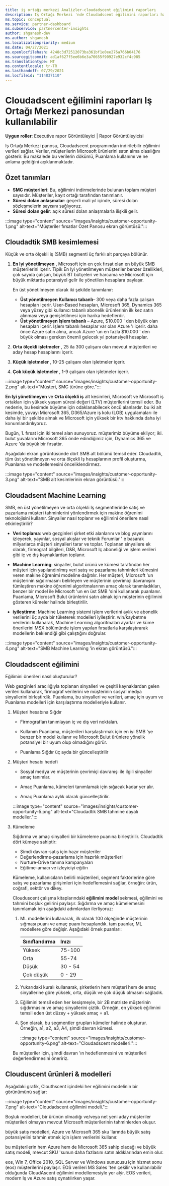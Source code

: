 ```yaml
---
title: iş ortağı merkezi Analizler-cloudadscent eğilimini raporları
description: Iş Ortağı Merkezi 'nde Cloudadscent eğilimini raporları hakkında bilgi edinin. Microsoft ürünlerini satın almak için bir müşterinin eğilimini hakkında bilgiler içerir.
ms.topic: conceptual
ms.service: partner-dashboard
ms.subservice: partnercenter-insights
author: shganesh-dev
ms.author: shganesh
ms.localizationpriority: medium
ms.date: 04/27/2021
ms.openlocfilehash: 4248c3d72512073ba361bf1e0ee276a766b04176
ms.sourcegitcommit: ad1af627f5ee6b6e3a70655f90927e932cf4c985
ms.translationtype: MT
ms.contentlocale: tr-TR
ms.lasthandoff: 07/29/2021
ms.locfileid: "114837110"
---
```

# <a name="cloudascent-propensity-reports-available-from-partner-center-dashboard"></a>Cloudadscent eğilimini raporları Iş Ortağı Merkezi panosundan kullanılabilir

**Uygun roller**: Executive rapor Görüntüleyici | Rapor Görüntüleyicisi

Iş Ortağı Merkezi panosu, Cloudadscent programından indirilebilir eğilimini verileri sağlar. Veriler, müşterilerin Microsoft ürünlerini satın alma olasılığını gösterir.  Bu makalede bu verilerin dökümü, Puanlama kullanımı ve ne anlama geldiğini açıklanmaktadır.

## <a name="summary-definitions"></a>Özet tanımları

- **SMC müşterileri**: Bu, eğilimini indirmelerinde bulunan toplam müşteri sayısıdır.  Müşteriler, kayıt ortağı tarafından tanımlanır.
- **Süresi dolan anlaşmalar**: geçerli mali yıl içinde, süresi dolan sözleşmelerin sayısını sağlıyoruz.
- **Süresi dolan gelir**: açık süresi dolan anlaşmalarla ilişkili gelir.

:::image type="content" source="images/insights/customer-opportunity-1.png" alt-text="Müşteriler fırsatlar Özet Panosu ekran görüntüsü.":::

## <a name="cloudascent-smb-segmentation"></a>Cloudadtik SMB kesimlemesi

Küçük ve orta ölçekli iş (SMB) segmenti üç farklı alt parçaya bölünür.

1. **En Iyi yönetilmeyen** , Microsoft için en çok fırsat olan en büyük SMB müşterilerini içerir. Tipik En Iyi yönetilmeyen müşteriler benzer özellikleri, çok sayıda çalışan, büyük BT bütçeleri ve harcama ve Microsoft için büyük miktarda potansiyel gelir ile yönetilen hesaplara paylaşır.

   En üst yönetilmeyen olarak iki şekilde tanımlanır:

   - **Üst yönetilmeyen Kullanıcı tabanlı**– 300 veya daha fazla çalışan hesapları içerir. User-Based hesapları, Microsoft 365, Dynamics 365 veya yüzey gibi kullanıcı tabanlı abonelik ürünlerinin ilk kez satın alınması veya genişletilmesi için harika hedeflerdir.
   - **Üst yönetilmeyen Işlem tabanlı** – Azure, $10.000 ' den büyük olan hesapları içerir. İşlem tabanlı hesaplar var olan Azure 'ı içerir. daha önce Azure satın alma, ancak Azure 'un en fazla $10.000 ' den büyük olması gereken önemli gelecek yıl potansiyeli hesaplar.

2. **Orta ölçekli işletmeler** , 25 ila 300 çalışanı olan mevcut müşterileri ve aday hesap hesaplarını içerir.

3. **Küçük işletmeler** , 10-25 çalışanı olan işletmeler içerir.

4. **Çok küçük işletmeler** , 1-9 çalışanı olan işletmeler içerir.

:::image type="content" source="images/insights/customer-opportunity-2.png" alt-text="Müşteri, SMC türüne göre.":::

**En Iyi yönetilmeyen** ve **Orta ölçekli iş** alt kesimleri, Microsoft ve Microsoft iş ortakları için yüksek yaşam süresi değeri (LTV) müşterilerini temsil eder. Bu nedenle, bu kesimde büyüme için odaklanabilecek öncü alanlardır. bu iki alt kesimde, yuvayı Microsoft 365, D365/Azure iş kolu (LOB) uygulamaları ile daha iyi bir şekilde almak ve Microsoft için yüksek bir ktv hakkında daha iyi konumlandırılıyoruz.

Bugün, 1. fırsat için iki temel alan sunuyoruz. müşterimiz büyüme ekliyor; iki. bulut yuvalarını Microsoft 365 önde edindiğimiz için, Dynamics 365 ve Azure 'da büyük bir fırsattır.

Aşağıdaki ekran görüntüsünde dört SMB alt bölümü temsil eder. Cloudadtik, tüm üst yönetilmeyen ve orta ölçekli Iş hesaplarının profil oluşturma, Puanlama ve modellemesini önceliklendirmez.

:::image type="content" source="images/insights/customer-opportunity-3.png" alt-text="SMB alt kesimlerinin ekran görüntüsü.":::

## <a name="cloudascent-machine-learning"></a>Cloudadsent Machine Learning

SMB, en üst yönetilmeyen ve orta ölçekli Iş segmentlerinde satış ve pazarlama müşteri tahminlerini yönlendirmek için makine öğrenimi teknolojisini kullanır. Sinyaller nasıl toplanır ve eğilimini önerilere nasıl etkinleştirilir?

- **Veri toplama**: web gezginleri şirket etki alanlarını ve blog yayınlarını izleyerek, yayınlar, sosyal akışlar ve teknik Forumlar ' e basarak milyarlarca müşteri sinyalleri tarar ve toplar.  Toplanan sinyallere ek olarak, firmograf bilgileri, D&B, Microsoft Iç aboneliği ve işlem verileri gibi iç ve dış kaynaklardan toplanır.

- **Machine Learning**: sinyaller, bulut ürünü ve kümesi tarafından her müşteri için yapılandırılmış veri satış ve pazarlama tahminleri kümesini veren makine öğrenimi modeline dağıtılır.  Her müşteri, Microsoft 'un müşterinin sığdırmasını belirleyen ve müşterinin çevrimiçi davranışını tümleştiren makine öğrenimi algoritmalarının amaç olarak tanımladıkları, benzer bir model ile Microsoft 'un en üst SMB 'sini kullanarak puanlanır. Puanlama, Microsoft Bulut ürünlerini satın almak için müşterinin eğilimini gösteren kümeler halinde birleştirilir.

- **iyileştirme**: Machine Learning sistemi işlem verilerini aylık ve abonelik verilerini üç ayda bir tüketerek modelleri iyileştirir.  win/kaybetme verilerini kullanarak, Machine Learning algoritmaları ayarlar ve küme önerilerini MSX bölümünde işlem yapılan fırsatlarla karşılaştırarak modellerin beklendiği gibi çalıştığını doğrular.

:::image type="content" source="images/insights/customer-opportunity-4.png" alt-text="SMB Machine Learning 'in ekran görüntüsü.":::

## <a name="cloudascent-propensity"></a>Cloudadscent eğilimini

Eğilimini önerileri nasıl oluşturulur?

Web gezginleri aracılığıyla toplanan sinyalleri ve çeşitli kaynaklardan gelen verileri kullanarak, firmograf verilerini ve müşterinin sosyal medya sinyallerini birleştirdik.  Puanlama, bu sinyalleri ve verileri, amaç için uyum ve Puanlama modelleri için karşılaştırma modelleriyle kullanır.

1. Müşteri hesabına Sığdır

   - Firmografları tanımlayan iç ve dış veri noktaları.

   - Kullanım Puanlama, müşterileri karşılaştırmak için en iyi SMB 'ye benzer bir model kullanır ve Microsoft Bulut ürünlere yönelik potansiyel bir uyum olup olmadığını görür.

   - Puanlama Sığdır üç ayda bir güncelleştirilir

2. Müşteri hesabı hedefi

   - Sosyal medya ve müşterinin çevrimiçi davranışı ile ilgili sinyaller amaç tanımlar.

   - Amaç Puanlama, kümeleri tanımlamak için sığacak kadar yer alır.

   - Amaç Puanlama aylık olarak güncelleştirilir.

   :::image type="content" source="images/insights/customer-opportunity-5.png" alt-text="Cloudadtik SMB tahmine dayalı modeller.":::

3. Kümeleme

   Sığdırma ve amaç sinyalleri bir kümeleme puanına birleştirilir. Cloudadtik dört kümeye sahiptir:

      - Şimdi davran-satış için hazır müşteriler
      - Değerlendirme-pazarlama için hazırlık müşterileri
      - Nurture-Drive tanıma kampanyaları
      - Eğitime-amacı ve izleyiciyi eğitin

   Kümeleme, kullanıcıların belirli müşterileri, segment faktörlerine göre satış ve pazarlama girişimleri için hedeflemesini sağlar, örneğin: ürün, coğrafi, sektör ve dikey.

   Clouduscent çalışma kitaplarındaki **eğilimini model** sekmesi, eğilimini ve tahmini boşluk gelirini paylaşır. Sığdırma ve amaç kümelemesini tanımlamak için aşağıdaki adımlardan ilerliyoruz:

      1. ML modellerini kullanarak, ilk olarak 100 ölçeğinde müşterinin sığması puanı ve amaç puanı hesaplandık.  tam puanlar, ML modellere göre değişir.  Aşağıdaki örnek puanları:

         |**Sınıflandırma**|**Inızı**|
         |---------|:---------|
         |Yüksek|75-100|
         |Orta|55-74|
         |Düşük|30 - 54|
         |Çok düşük|0 - 29|

      2. Yukarıdaki kuralı kullanarak, şirketlerin hem müşteri hem de amaç sinyallerine göre yüksek, orta, düşük ve çok düşük olmasını sağladık.

      3. Eğilimini temsil eden her kesişmeyle, bir 2B matriste müşterinin sığdırmasını ve amaç sinyallerini çiztik. Örneğin, en yüksek eğilimini temsil eden üst düzey + yüksek amaç = a1.

      4. Son olarak, bu segmentler grupları kümeler halinde oluşturur.  Örneğin, a1, a2, a3, A4, şimdi davran kümesi.

         :::image type="content" source="images/insights/customer-opportunity-6.png" alt-text="Cloudadscent modelleri.":::

   Bu müşteriler için, şimdi davran 'ın hedeflenmesini ve müşterileri değerlendirmesini öneririz.

## <a name="cloudascent-products--models"></a>Clouduscent ürünleri & modelleri

Aşağıdaki grafik, Clouthscent içindeki her eğilimini modelinin bir görünümünü sağlar:

:::image type="content" source="images/insights/customer-opportunity-7.png" alt-text="Cloudadscent eğilimini modeli.":::

Boşluk modelleri, bir ürünün olmadığı ve/veya net yeni aday müşteriler müşterileri olmayan mevcut Microsoft müşterilerinin tahminlerden oluşur.

büyük satış modelleri, Azure ve Microsoft 365 sku 'larında büyük satış potansiyelini tahmin etmek için işlem verilerini kullanır.

bu müşterilerin hem Azure hem de Microsoft 365 sahip olacağı ve büyük satış modeli, mevcut SKU 'sunun daha fazlasını satın aldıklarından emin olur.

eos, Win 7, Office 2010, SQL Server ve Windows sunucusu için hizmet sonu (eos) müşterilerini paylaşır. EOS verileri MS Sales 'ten çekilir ve kullanılabilir olduğunda CloudAscent eğilimini modellemesiyle yer alýr. EOS verileri, modern Iş ve Azure satış oynatılırken yaşar.
